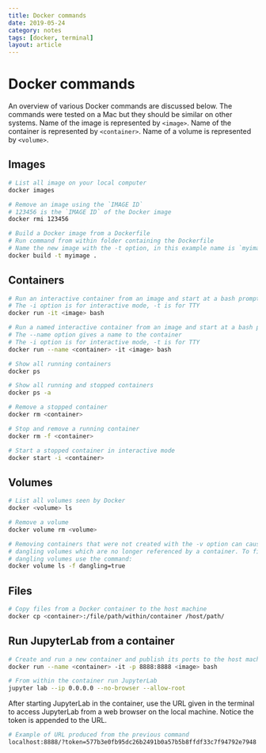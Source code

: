 ```yaml
---
title: Docker commands
date: 2019-05-24
category: notes
tags: [docker, terminal]
layout: article
---
```


# Docker commands

An overview of various Docker commands are discussed below. The commands were tested on a Mac but they should be similar on other systems. Name of the image is represented by `<image>`. Name of the container is represented by `<container>`. Name of a volume is represented by `<volume>`.

## Images

```bash
# List all image on your local computer
docker images
```

```bash
# Remove an image using the `IMAGE ID`
# 123456 is the `IMAGE ID` of the Docker image
docker rmi 123456
```

```bash
# Build a Docker image from a Dockerfile
# Run command from within folder containing the Dockerfile
# Name the new image with the -t option, in this example name is `myimage`
docker build -t myimage .
```

## Containers

```bash
# Run an interactive container from an image and start at a bash prompt
# The -i option is for interactive mode, -t is for TTY
docker run -it <image> bash
```

```bash
# Run a named interactive container from an image and start at a bash prompt
# The --name option gives a name to the container
# The -i option is for interactive mode, -t is for TTY
docker run --name <container> -it <image> bash
```

```bash
# Show all running containers
docker ps

# Show all running and stopped containers
docker ps -a
```

```bash
# Remove a stopped container
docker rm <container>

# Stop and remove a running container
docker rm -f <container>

# Start a stopped container in interactive mode
docker start -i <container>
```

## Volumes

```bash
# List all volumes seen by Docker
docker <volume> ls

# Remove a volume
docker volume rm <volume>
```

```bash
# Removing containers that were not created with the -v option can cause
# dangling volumes which are no longer referenced by a container. To find
# dangling volumes use the command:
docker volume ls -f dangling=true
```

## Files

```bash
# Copy files from a Docker container to the host machine
docker cp <container>:/file/path/within/container /host/path/
```

## Run JupyterLab from a container

```bash
# Create and run a new container and publish its ports to the host machine
docker run --name <container> -it -p 8888:8888 <image> bash

# From within the container run JupyterLab
jupyter lab --ip 0.0.0.0 --no-browser --allow-root
```

After starting JupyterLab in the container, use the URL given in the terminal to access JupyterLab from a web browser on the local machine. Notice the token is appended to the URL.

```bash
# Example of URL produced from the previous command
localhost:8888/?token=577b3e0fb95dc26b2491b0a57b5b8ffdf33c7f94792e7948
```

